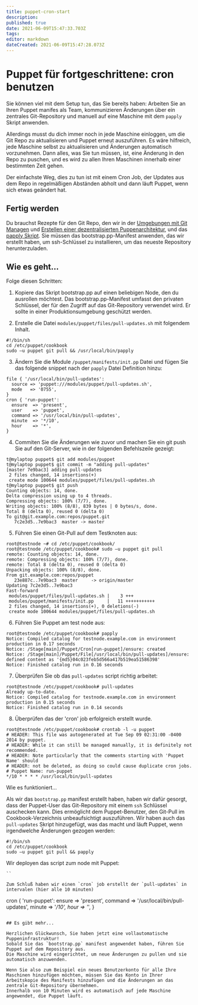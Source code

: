 ```yaml
---
title: puppet-cron-start
description: 
published: true
date: 2021-06-09T15:47:33.703Z
tags: 
editor: markdown
dateCreated: 2021-06-09T15:47:28.073Z
---
```


# Puppet für fortgeschrittene: cron benutzen

Sie können viel mit dem Setup tun, das Sie bereits haben: Arbeiten Sie an Ihren Puppet manifes als Team, kommunizieren Änderungen über ein zentrales Git-Repository und manuell auf eine Maschine mit dem `papply` Skript anwenden.

Allerdings musst du dich immer noch in jede Maschine einloggen, um die Git Repo zu aktualisieren und Puppet erneut auszuführen. 
Es wäre hilfreich, jede Maschine selbst zu aktualisieren und Änderungen automatisch vorzunehmen. Dann alles, was Sie tun müssen, ist, eine Änderung in den Repo zu puschen, und es wird zu allen Ihren Maschinen innerhalb einer bestimmten Zeit gehen.

Der einfachste Weg, dies zu tun ist mit einem Cron Job, der Updates aus dem Repo in regelmäßigen Abständen abholt und dann läuft Puppet, wenn sich etwas geändert hat.

## Fertig werden

Du brauchst Rezepte für den Git Repo, den wir in der [Umgebungen mit Git Managen](../puppet-mgmnt-env-git) und [Erstellen einer dezentralisierten Puppenarchitektur](../puppet-dezentralisierte-env), und das [papply Skript](../puppet-papply-script). 
Sie müssen das bootstrap.pp-Manifest anwenden, das wir erstellt haben, um ssh-Schlüssel zu installieren, um das neueste Repository herunterzuladen.

## Wie es geht...

Folge diesen Schritten:

1. Kopiere das Skript bootstrap.pp auf einen beliebigen Node, den du ausrollen möchtest. 
Das bootstrap.pp-Manifest umfasst den privaten Schlüssel, der für den Zugriff auf das Git-Repository verwendet wird. 
Er sollte in einer Produktionsumgebung geschützt werden.

2. Erstelle die Datei `modules/puppet/files/pull-updates.sh` mit folgendem Inhalt.
```
#!/bin/sh
cd /etc/puppet/cookbook
sudo –u puppet git pull && /usr/local/bin/papply
```

3. Ändern Sie die Module `/puppet/manifests/init.pp` Datei und fügen Sie das folgende snippet nach der `papply` Datei Definition hinzu:
```
file { '/usr/local/bin/pull-updates':
  source => 'puppet:///modules/puppet/pull-updates.sh',
  mode   => '0755',
}
cron { 'run-puppet':
  ensure  => 'present',
  user    => 'puppet',
  command => '/usr/local/bin/pull-updates',
  minute  => '*/10',
  hour    => '*',
}
```

4. Commiten Sie die Änderungen wie zuvor und machen Sie ein git push Sie auf den Git-Server, wie in der folgenden Befehlszeile gezeigt:
```
t@mylaptop puppet$ git add modules/puppet
t@mylaptop puppet$ git commit -m "adding pull-updates"
[master 7e9bac3] adding pull-updates
 2 files changed, 14 insertions(+)
 create mode 100644 modules/puppet/files/pull-updates.sh
t@mylaptop puppet$ git push
Counting objects: 14, done.
Delta compression using up to 4 threads.
Compressing objects: 100% (7/7), done.
Writing objects: 100% (8/8), 839 bytes | 0 bytes/s, done.
Total 8 (delta 0), reused 0 (delta 0)
To git@git.example.com:repos/puppet.git
   7c2e3d5..7e9bac3  master -> master
```

5. Führen Sie einen Git-Pull auf dem Testknoten aus:
```
root@testnode ~# cd /etc/puppet/cookbook/
root@testnode /etc/puppet/cookbook# sudo –u puppet git pull
remote: Counting objects: 14, done.
remote: Compressing objects: 100% (7/7), done.
remote: Total 8 (delta 0), reused 0 (delta 0)
Unpacking objects: 100% (8/8), done.
From git.example.com:repos/puppet
   23e887c..7e9bac3  master     -> origin/master
Updating 7c2e3d5..7e9bac3
Fast-forward
 modules/puppet/files/pull-updates.sh |    3 +++
 modules/puppet/manifests/init.pp     |   11 +++++++++++
 2 files changed, 14 insertions(+), 0 deletions(-)
 create mode 100644 modules/puppet/files/pull-updates.sh
```

6. Führen Sie Puppet am test node aus:
```
root@testnode /etc/puppet/cookbook# papply
Notice: Compiled catalog for testnode.example.com in environment production in 0.17 seconds
Notice: /Stage[main]/Puppet/Cron[run-puppet]/ensure: created
Notice: /Stage[main]/Puppet/File[/usr/local/bin/pull-updates]/ensure: defined content as '{md5}04c023feb5d566a417b519ea51586398'
Notice: Finished catalog run in 0.16 seconds
```

7. Überprüfen Sie ob das `pull-updates` script richtig arbeitet:
```
root@testnode /etc/puppet/cookbook# pull-updates
Already up-to-date.
Notice: Compiled catalog for testnode.example.com in environment production in 0.15 seconds
Notice: Finished catalog run in 0.14 seconds
```

8. Überprüfen das der 'cron' job erfolgreich erstellt wurde. 
```
root@testnode /etc/puppet/cookbook# crontab -l -u puppet
# HEADER: This file was autogenerated at Tue Sep 09 02:31:00 -0400 2014 by puppet.
# HEADER: While it can still be managed manually, it is definitely not recommended.
# HEADER: Note particularly that the comments starting with 'Puppet Name' should
# HEADER: not be deleted, as doing so could cause duplicate cron jobs.
# Puppet Name: run-puppet
*/10 * * * * /usr/local/bin/pull-updates
```

Wie es funktioniert...

Als wir das `bootstrap.pp` manifest erstellt haben, haben wir dafür gesorgt, dass der Puppet-User das Git-Repository mit einem `ssh` Schlüssel auschecken kann. Dies ermöglicht dem Puppet-Benutzer, den Git-Pull im Cookbook-Verzeichnis unbeaufsichtigt auszuführen. Wir haben auch das `pull-updates` Skript hinzugefügt, was das macht und läuft Puppet, wenn irgendwelche Änderungen gezogen werden:

```
#!/bin/sh
cd /etc/puppet/cookbook
sudo –u puppet git pull && papply

```
Wir deployen das script zum node mit Puppet:
```
``

Zum Schluß haben wir einen `cron` job erstellt der `pull-updates` in intervalen (hier alle 10 minuten)
```
cron { 'run-puppet':
  ensure  => 'present',
  command => '/usr/local/bin/pull-updates',
  minute  => '*/10',
  hour    => '*',
}
```

## Es gibt mehr...

Herzlichen Glückwunsch, Sie haben jetzt eine vollautomatische Puppeninfrastruktur! 
Sobald Sie das `bootstrap.pp` manifest angewendet haben, führen Sie Puppet auf dem Repository aus. 
Die Maschine wird eingerichtet, um neue Änderungen zu pullen und sie automatisch anzuwenden.

Wenn Sie also zum Beispiel ein neues Benutzerkonto für alle Ihre Maschinen hinzufügen möchten, müssen Sie das Konto in Ihrer Arbeitskopie des Manifests hinzufügen und die Änderungen an das zentrale Git-Repository übernehmen. 
Innerhalb von 10 Minuten wird es automatisch auf jede Maschine angewendet, die Puppet läuft.

